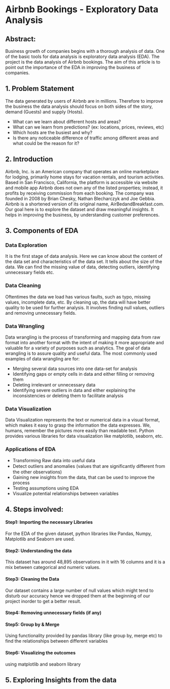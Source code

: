 # Airbnb Bookings - Exploratory Data Analysis

## Abstract: 
Business growth of companies begins with a thorough analysis of data. One of the basic tools for data analysis is exploratory data analysis (EDA). The project is the data analysis of Airbnb bookings. The aim of this article is to point out the importance of the EDA in improving the business of companies.

## 1. Problem Statement
The data generated by users of Airbnb are in millions. Therefore to improve the business the data analysis should focus on both sides of the story, demand (Guests) and supply (Hosts).
* What can we learn about different hosts and areas?
* What can we learn from predictions? (ex: locations, prices, reviews, etc)
* Which hosts are the busiest and why?
* Is there any noticeable difference of traffic among different areas and what could be the reason for it?

## 2. Introduction
Airbnb, Inc. is an American company that operates an online marketplace for lodging, primarily home stays for vacation rentals, and tourism activities. Based in San Francisco, California, the platform is accessible via website and mobile app
Airbnb does not own any of the listed properties; instead, it profits by receiving commission from each booking. The company was founded in 2008 by Brian Chesky, Nathan Blecharczyk and Joe Gebbia. Airbnb is a shortened version of its original name, AirBedandBreakfast.com.
Our goal here is to explore the dataset and draw meaningful insights. It helps in improving the business, by understanding customer preferences.

## 3. Components of EDA
### Data Exploration
It is the first stage of data analysis. Here we can know about the content of the data set and characteristics of the data set. It tells about the size of the data. We can find the missing value of data, detecting outliers, identifying unnecessary fields etc.

### Data Cleaning
Oftentimes the data we load has various faults, such as typo, missing values, incomplete data, etc. By cleaning up, the data will have better quality to be used for further analysis. It involves finding null values, outliers and removing unnecessary fields.

### Data Wrangling
Data wrangling is the process of transforming and mapping data from raw format into another format with the intent of making it more appropriate and valuable for a variety of purposes such as analytics. The goal of data wrangling is to assure quality and useful data.
The most commonly used examples of data wrangling are for:
* Merging several data sources into one data-set for analysis
* Identifying gaps or empty cells in data and either filling or removing them
* Deleting irrelevant or unnecessary data 
* Identifying severe outliers in data and either explaining the inconsistencies or deleting them to facilitate analysis  

### Data Visualization
Data Visualization represents the text or numerical data in a visual format, which makes it easy to grasp the information the data expresses. We, humans, remember the pictures more easily than readable text. Python provides various libraries for data visualization like matplotlib, seaborn, etc.
 
### Applications of EDA
* Transforming Raw data into useful data
* Detect outliers and anomalies (values that are signiﬁcantly different from the other observations)
* Gaining new insights from the data, that can be used to improve the process
* Testing assumptions using EDA 
* Visualize potential relationships between variables

## 4. Steps involved:
 
#### Step1: Importing the necessary Libraries
For the EDA of the given dataset, python libraries like Pandas, Numpy, Matplotlib and Seaborn are used.

#### Step2: Understanding the data
This dataset has around 48,895 observations in it with 16 columns and it is a mix between categorical and numeric values.

#### Step3: Cleaning the Data
Our dataset contains a large number of null values which might tend to disturb our accuracy hence we dropped them at the beginning of our project inorder to get a better result.

#### Step4: Removing unnecessary fields (if any)

#### Step5: Group by & Merge
Using functionality provided by pandas library (like group by, merge etc)  to find the relationships between different variables

#### Step6: Visualizing the outcomes 
using matplotlib and seaborn library

## 5. Exploring Insights from the data
